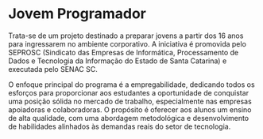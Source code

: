 # Jovem Programador
Trata-se de um projeto destinado a preparar jovens a partir dos 16 anos para ingressarem no ambiente corporativo. A iniciativa é promovida pelo SEPROSC (Sindicato das Empresas de Informática, Processamento de Dados e Tecnologia da Informação do Estado de Santa Catarina) e executada pelo SENAC SC.

O enfoque principal do programa é a empregabilidade, dedicando todos os esforços para proporcionar aos estudantes a oportunidade de conquistar uma posição sólida no mercado de trabalho, especialmente nas empresas apoiadoras e colaboradoras. O propósito é oferecer aos alunos um ensino de alta qualidade, com uma abordagem metodológica e desenvolvimento de habilidades alinhados às demandas reais do setor de tecnologia.
